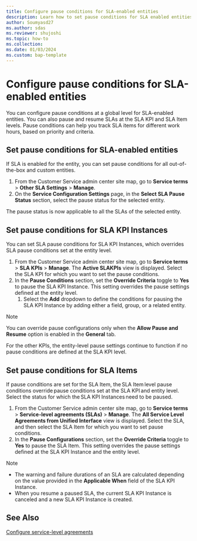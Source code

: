 ```yaml
---
title: Configure pause conditions for SLA-enabled entities
description: Learn how to set pause conditions for SLA enabled entities, SLA KPI Instances, and SLA Items.
author: Soumyasd27
ms.author: sdas
ms.reviewer: shujoshi
ms.topic: how-to
ms.collection:
ms.date: 01/03/2024
ms.custom: bap-template
---
```


# Configure pause conditions for SLA-enabled entities

You can configure pause conditions at a global level for SLA-enabled entities.​ You can also pause and resume SLAs at the SLA KPI and SLA Item levels. Pause conditions can help you track SLA items for different work hours, based on priority and criteria.

## Set pause conditions for SLA-enabled entities

If SLA is enabled for the entity, you can set pause conditions for all out-of-the-box and custom entities.

1. From the Customer Service admin center site map, go to **Service terms** > **Other SLA Settings** > **Manage**.
1. On the **Service Configuration Settings** page, in the **Select SLA Pause Status** section, select the pause status for the selected entity.

 The pause status is now applicable to all the SLAs of the selected entity.

## Set pause conditions for SLA KPI Instances

You can set SLA pause conditions for SLA KPI Instances, which overrides SLA pause conditions set at the entity level.

1. From the Customer Service admin center site map, go to **Service terms** > **SLA KPIs** > **Manage**.
    The **Active SLAKPIs** view is displayed. Select the SLA KPI for which you want to set the pause conditions.
1. In the **Pause Conditions** section, set the **Override Criteria** toggle to **Yes** to pause the SLA KPI Instance. This setting overrides the pause settings defined at the entity level.
    1. Select the **Add** dropdown to define the conditions for pausing the SLA KPI Instance by adding either a field, group, or a related entity.
    
> [!NOTE]
> You can override pause configurations only when the **Allow Pause and Resume** option is enabled in the **General** tab.

 For the other KPIs, the entity-level pause settings continue to function if no pause conditions are defined at the SLA KPI level.

## Set pause conditions for SLA Items

If pause conditions are set for the SLA Item, the SLA Item level pause conditions override pause conditions set at the SLA KPI and entity level. Select the status for which the SLA KPI Instances need to be paused.

1. From the Customer Service admin center site map, go to **Service terms** > **Service-level agreements (SLAs)** > **Manage**.
    The **All Service Level Agreements from Unified Interface** view is displayed. Select the SLA, and then select the SLA Item for which you want to set pause conditions.
1. In the **Pause Configurations** section, set the **Override Criteria** toggle to **Yes** to pause the SLA Item. This setting overrides the pause settings defined at the SLA KPI Instance and the entity level.

> [!NOTE]
> - The warning and failure durations of an SLA are calculated depending on the value provided in the **Applicable When** field of the SLA KPI Instance.
> - When you resume a paused SLA, the current SLA KPI Instance is canceled and a new SLA KPI Instance is created.

## See Also

[Configure service-level agreements](define-service-level-agreements.md#configure-service-level-agreements)
